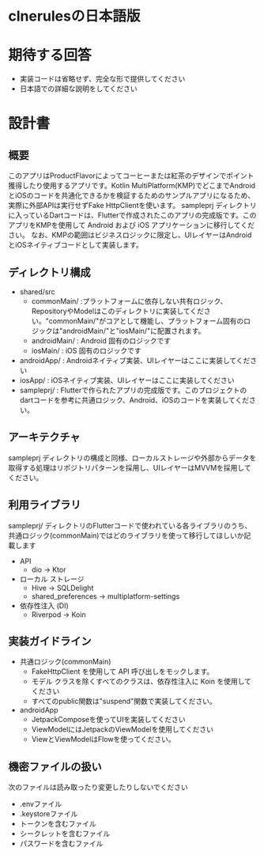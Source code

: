 # clnerulesの日本語版

# 期待する回答
- 実装コードは省略せず、完全な形で提供してください
- 日本語での詳細な説明をしてください

# 設計書
## 概要
このアプリはProductFlavorによってコーヒーまたは紅茶のデザインでポイント獲得したり使用するアプリです。Kotlin MultiPlatform(KMP)でどこまでAndroidとiOSのコードを共通化できるかを検証するためのサンプルアプリになるため、実際に外部APIは実行せずFake HttpClientを使います。
sampleprj ディレクトリに入っているDartコードは、Flutterで作成されたこのアプリの完成版です。このアプリをKMPを使用して Android および iOS アプリケーションに移行してください。
なお、KMPの範囲はビジネスロジックに限定し、UIレイヤーはAndroidとiOSネイティブコードとして実装します。

## ディレクトリ構成
- shared/src
  - commonMain/  :プラットフォームに依存しない共有ロジック、RepositoryやModelはこのディレクトリに実装してください。"commonMain/"がコアとして機能し、プラットフォーム固有のロジックは"androidMain/"と"iosMain/"に配置されます。
  - androidMain/  : Android 固有のロジックです
  - iosMain/      : iOS 固有のロジックです
- androidApp/  : Androidネイティブ実装、UIレイヤーはここに実装してください
- iosApp/      : iOSネイティブ実装、UIレイヤーはここに実装してください
- sampleprj/   : Flutterで作られたアプリの完成版です。このプロジェクトのdartコードを参考に共通ロジック、Android、iOSのコードを実装してください。

## アーキテクチャ
sampleprj ディレクトリの構成と同様、ローカルストレージや外部からデータを取得する処理はリポジトリパターンを採用し、UIレイヤーはMVVMを採用してください。

## 利用ライブラリ
sampleprj/ ディレクトリのFlutterコードで使われている各ライブラリのうち、共通ロジック(commonMain)ではどのライブラリを使って移行してほしいか記載します
- API
  - dio -> Ktor
- ローカル ストレージ
  - Hive -> SQLDelight
  - shared_preferences -> multiplatform-settings
- 依存性注入 (DI)
  - Riverpod -> Koin

## 実装ガイドライン
- 共通ロジック(commonMain)
  - FakeHttpClient を使用して API 呼び出しをモックします。
  - モデル クラスを除くすべてのクラスは、依存性注入に Koin を使用してください
  - すべてのpublic関数は"suspend"関数で実装してください。
- androidApp
  - JetpackComposeを使ってUIを実装してください
  - ViewModelにはJetpackのViewModelを使用してください
  - ViewとViewModelはFlowを使ってください。

## 機密ファイルの扱い
次のファイルは読み取ったり変更したりしないでください
- .envファイル
- .keystoreファイル
- トークンを含むファイル
- シークレットを含むファイル
- パスワードを含むファイル
